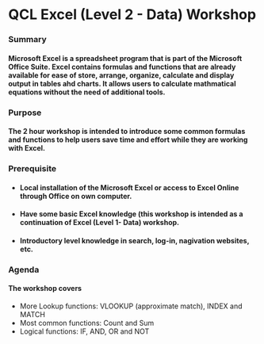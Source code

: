 # **QCL Excel (Level 2 - Data) Workshop**

### Summary

#### Microsoft Excel is a spreadsheet program that is part of the Microsoft Office Suite.  Excel contains formulas and functions that are already available for ease of store, arrange, organize, calculate and display output in tables ahd charts.  It allows users to calculate mathmatical equations without the need of additional tools.

### Purpose

#### The 2 hour workshop is intended to introduce some common formulas and functions to help users save time and effort while they are working with Excel.

### Prerequisite
* #### Local installation of the Microsoft Excel or access to Excel Online through Office on own computer.
* #### Have some basic Excel knowledge (this workshop is intended as a continuation of Excel (Level 1- Data) workshop.
* #### Introductory level knowledge in search, log-in, nagivation websites, etc.

### Agenda

#### The workshop covers
* More Lookup functions: VLOOKUP (approximate match), INDEX and MATCH
* Most common functions: Count and Sum
* Logical functions: IF, AND, OR and NOT
